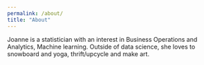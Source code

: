 ```yaml
---
permalink: /about/
title: "About"
---
```


Joanne is a statistician with an interest in Business Operations and Analytics, Machine learning. Outside of data science, she loves to snowboard and yoga, thrift/upcycle and make art.
